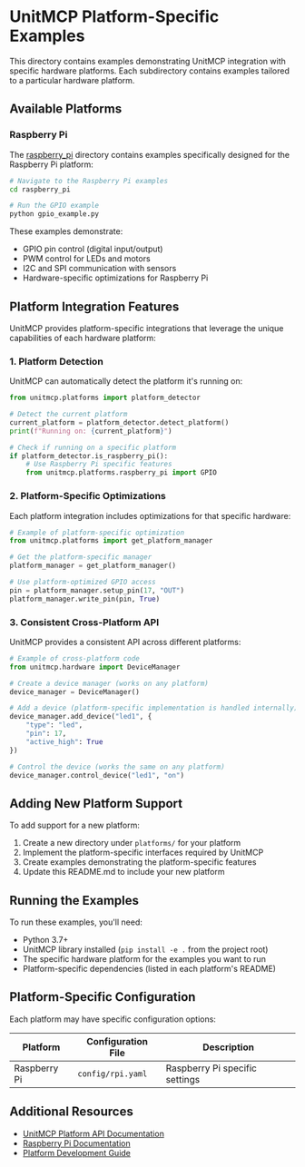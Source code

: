 # UnitMCP Platform-Specific Examples

This directory contains examples demonstrating UnitMCP integration with specific hardware platforms. Each subdirectory contains examples tailored to a particular hardware platform.

## Available Platforms

### Raspberry Pi

The [raspberry_pi](./raspberry_pi/) directory contains examples specifically designed for the Raspberry Pi platform:

```bash
# Navigate to the Raspberry Pi examples
cd raspberry_pi

# Run the GPIO example
python gpio_example.py
```

These examples demonstrate:
- GPIO pin control (digital input/output)
- PWM control for LEDs and motors
- I2C and SPI communication with sensors
- Hardware-specific optimizations for Raspberry Pi

## Platform Integration Features

UnitMCP provides platform-specific integrations that leverage the unique capabilities of each hardware platform:

### 1. Platform Detection

UnitMCP can automatically detect the platform it's running on:

```python
from unitmcp.platforms import platform_detector

# Detect the current platform
current_platform = platform_detector.detect_platform()
print(f"Running on: {current_platform}")

# Check if running on a specific platform
if platform_detector.is_raspberry_pi():
    # Use Raspberry Pi specific features
    from unitmcp.platforms.raspberry_pi import GPIO
```

### 2. Platform-Specific Optimizations

Each platform integration includes optimizations for that specific hardware:

```python
# Example of platform-specific optimization
from unitmcp.platforms import get_platform_manager

# Get the platform-specific manager
platform_manager = get_platform_manager()

# Use platform-optimized GPIO access
pin = platform_manager.setup_pin(17, "OUT")
platform_manager.write_pin(pin, True)
```

### 3. Consistent Cross-Platform API

UnitMCP provides a consistent API across different platforms:

```python
# Example of cross-platform code
from unitmcp.hardware import DeviceManager

# Create a device manager (works on any platform)
device_manager = DeviceManager()

# Add a device (platform-specific implementation is handled internally)
device_manager.add_device("led1", {
    "type": "led",
    "pin": 17,
    "active_high": True
})

# Control the device (works the same on any platform)
device_manager.control_device("led1", "on")
```

## Adding New Platform Support

To add support for a new platform:

1. Create a new directory under `platforms/` for your platform
2. Implement the platform-specific interfaces required by UnitMCP
3. Create examples demonstrating the platform-specific features
4. Update this README.md to include your new platform

## Running the Examples

To run these examples, you'll need:

- Python 3.7+
- UnitMCP library installed (`pip install -e .` from the project root)
- The specific hardware platform for the examples you want to run
- Platform-specific dependencies (listed in each platform's README)

## Platform-Specific Configuration

Each platform may have specific configuration options:

| Platform | Configuration File | Description |
|----------|-------------------|-------------|
| Raspberry Pi | `config/rpi.yaml` | Raspberry Pi specific settings |

## Additional Resources

- [UnitMCP Platform API Documentation](../../docs/api/platforms.md)
- [Raspberry Pi Documentation](https://www.raspberrypi.org/documentation/)
- [Platform Development Guide](../../docs/development/platforms.md)
